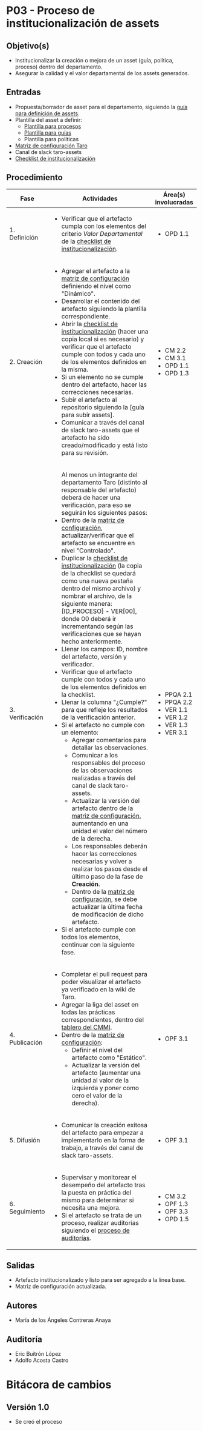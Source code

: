 # P03 - Proceso de institucionalización de assets

## Objetivo(s)

- Institucionalizar la creación o mejora de un asset (guía, política, proceso) dentro del departamento.
- Asegurar la calidad y el valor departamental de los assets generados.

## Entradas
- Propuesta/borrador de asset para el departamento, siguiendo la [guía para definición de assets](https://taro-it.github.io/docs/guias/G02-guia-definicion-assets).
- Plantilla  del asset a definir:
  - [Plantilla para procesos](https://taro-it.github.io/docs/plantillas/PL03-plantilla-para-procesos)
  - [Plantilla para guías](https://taro-it.github.io/docs/plantillas/PL02-plantilla-para-guias)
  - Plantilla para políticas
- [Matriz de configuración Taro](https://docs.google.com/spreadsheets/d/13zfQpqBBmqAT_znf1N4ebV_jcLBpeh_gjq9eHpkdOhk/edit#gid=0)
- Canal de slack taro-assets
- [Checklist de institucionalización](https://docs.google.com/spreadsheets/d/11vgBbxiGG13rIehFPVx6FvvmeMygKSb4eztTdh6djv8/edit#gid=0)

## Procedimiento

| Fase |   Actividades   | Área(s) involucradas |
|------|:---------------:|--------------------|
| 1. Definición | <ul align="left"><li>Verificar que el artefacto cumpla con los elementos del criterio <i>Valor Departamental</i> de la <a href="https://docs.google.com/spreadsheets/d/11vgBbxiGG13rIehFPVx6FvvmeMygKSb4eztTdh6djv8/edit#gid=0">checklist de institucionalización</a>.</li></ul> | <ul align="left"><li>OPD 1.1</li></ul> |
| 2. Creación | <ul align="left"><li>Agregar el artefacto a la <a href="https://docs.google.com/spreadsheets/d/13zfQpqBBmqAT_znf1N4ebV_jcLBpeh_gjq9eHpkdOhk/edit#gid=0">matriz de configuración</a> definiendo el nivel como "Dinámico".</li><li>Desarrollar el contenido del artefacto siguiendo la plantilla correspondiente.</li><li>Abrir la <a href="https://docs.google.com/spreadsheets/d/11vgBbxiGG13rIehFPVx6FvvmeMygKSb4eztTdh6djv8/edit#gid=0">checklist de institucionalización</a> (hacer una copia local si es necesario) y verificar que el artefacto cumple con todos y cada uno de los elementos definidos en la misma.</li><li>Si un elemento no se cumple dentro del artefacto, hacer las correcciones necesarias.</li><li>Subir el artefacto al repositorio siguiendo la [guía para subir assets].</li><li>Comunicar a través del canal de slack taro-assets que el artefacto ha sido creado/modificado y está listo para su revisión.</li></ul> | <ul align="left"><li>CM 2.2</li><li>CM 3.1</li><li>OPD 1.1</li><li>OPD 1.3</li></ul> |
| 3. Verificación | <ul align="left">Al menos un integrante del departamento Taro (distinto al responsable del artefacto) deberá de hacer una verificación, para eso se seguirán los siguientes pasos:<li>Dentro de la <a href="https://docs.google.com/spreadsheets/d/13zfQpqBBmqAT_znf1N4ebV_jcLBpeh_gjq9eHpkdOhk/edit#gid=0">matriz de configuración</a>, actualizar/verificar que el artefacto se encuentre en nivel "Controlado".</li><li>Duplicar la <a href="https://docs.google.com/spreadsheets/d/11vgBbxiGG13rIehFPVx6FvvmeMygKSb4eztTdh6djv8/edit#gid=0">checklist de institucionalización</a> (la copia de la checklist se quedará como una nueva pestaña dentro del mismo archivo) y nombrar el archivo, de la siguiente manera: [ID_PROCESO] - VER[00], donde 00 deberá ir incrementando según las verificaciones que se hayan hecho anteriormente.</li><li>Llenar los campos: ID, nombre del artefacto, versión y verificador.</li><li>Verificar que el artefacto cumple con todos y cada uno de los elementos definidos en la checklist.</li><li>Llenar la columna "¿Cumple?" para que refleje los resultados de la verificación anterior.</li><li>Si el artefacto no cumple con un elemento:<ul><li>Agregar comentarios para detallar las observaciones.</li><li>Comunicar a los responsables del proceso de las observaciones realizadas a través del canal de slack taro-assets.</li><li>Actualizar la versión del artefacto dentro de la <a href="https://docs.google.com/spreadsheets/d/13zfQpqBBmqAT_znf1N4ebV_jcLBpeh_gjq9eHpkdOhk/edit#gid=0">matriz de configuración</a>, aumentando en una unidad el valor del número de la derecha.</li><li>Los responsables deberán hacer las correcciones necesarias y volver a realizar los pasos desde el último paso de la fase de <b>Creación</b>.</li><li>Dentro de la <a href="https://docs.google.com/spreadsheets/d/13zfQpqBBmqAT_znf1N4ebV_jcLBpeh_gjq9eHpkdOhk/edit#gid=0">matriz de configuración</a>, se debe actualizar la última fecha de modificación de dicho artefacto.</li></ul></li><li>Si el artefacto cumple con todos los elementos, continuar con la siguiente fase.</li></ul> | <ul align="left"><li>PPQA 2.1</li><li>PPQA 2.2</li><li>VER 1.1</li><li>VER 1.2</li><li>VER 1.3</li><li>VER 3.1</li></ul> |
| 4. Publicación | <ul align="left"><li>Completar el pull request para poder visualizar el artefacto ya verificado en la wiki de Taro.</li><li>Agregar la liga del asset en todas las prácticas correspondientes, dentro del <a href="https://taro-it.github.io/docs/tablero-cmmi">tablero del CMMI</a>.</li><li>Dentro de la <a href="https://docs.google.com/spreadsheets/d/13zfQpqBBmqAT_znf1N4ebV_jcLBpeh_gjq9eHpkdOhk/edit#gid=0">matriz de configuración</a>:<ul><li>Definir el nivel del artefacto como "Estático".</li><li>Actualizar la versión del artefacto (aumentar una unidad al valor de la izquierda y poner como cero el valor de la derecha).</li></ul></li></ul> | <ul align="left"><li>OPF 3.1</li></ul> |
| 5. Difusión | <ul align="left"><li>Comunicar la creación exitosa del artefacto para empezar a implementarlo en la forma de trabajo, a través del canal de slack taro-assets.</li></ul> | <ul align="left"><li>OPF 3.1</li></ul> |
| 6. Seguimiento | <ul align="left"><li>Supervisar y monitorear el desempeño del artefacto tras la puesta en práctica del mismo para determinar si necesita una mejora.</li><li>Si el artefacto se trata de un proceso, realizar auditorías siguiendo el [proceso de auditorías](https://taro-it.github.io/docs/procesos/P19-proceso-de-auditor%C3%ADas/).</li></ul> | <ul align="left"><li>CM 3.2</li><li>OPF 1.3</li><li>OPF 3.3</li><li>OPD 1.5</li></ul> |

## Salidas

- Artefacto institucionalizado y listo para ser agregado a la línea base.
- Matriz de configuración actualizada.

## Autores

- María de los Ángeles Contreras Anaya

## Auditoría
- Eric Buitrón López
- Adolfo Acosta Castro

# Bitácora de cambios

## Versión 1.0
  - Se creó el proceso


